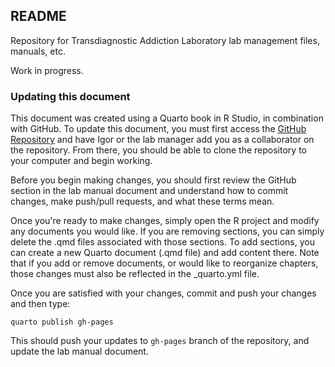 ## README

Repository for Transdiagnostic Addiction Laboratory lab management files, manuals, etc.

Work in progress.

### Updating this document

This document was created using a Quarto book in R Studio, in combination with GitHub. To update this document, you must first access the [GitHub Repository](https://github.com/transdiagnostic-addiction-laboratory/TALab) and have Igor or the lab manager add you as a collaborator on the repository. From there, you should be able to clone the repository to your computer and begin working.

Before you begin making changes, you should first review the GitHub section in the lab manual document and understand how to commit changes, make push/pull requests, and what these terms mean.

Once you're ready to make changes, simply open the R project and modify any documents you would like. If you are removing sections, you can simply delete the .qmd files associated with those sections. To add sections, you can create a new Quarto document (.qmd file) and add content there. Note that if you add or remove documents, or would like to reorganize chapters, those changes must also be reflected in the \_quarto.yml file.

Once you are satisfied with your changes, commit and push your changes and then type:

``` {#git-publish .terminal-code style="color: green"}
quarto publish gh-pages
```

This should push your updates to `gh-pages` branch of the repository, and update the lab manual document.
